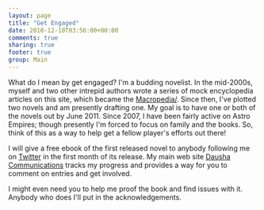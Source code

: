 ```yaml
---
layout: page
title: "Get Engaged"
date: 2010-12-10T03:56:00+00:00
comments: true
sharing: true
footer: true
group: Main
---
```


What do I mean by get engaged? I'm a budding novelist. In the mid-2000s, myself and two other intrepid authors wrote a series of mock encyclopedia articles on this site, which became the [Macropedia/](/macropedia/). Since then, I've plotted two novels and am presently drafting one. My goal is to have one or both of the novels out by June 2011. 
Since 2007, I have been fairly active on Astro Empires; though presently I'm forced to focus on family and the books. So, think of this as a way to help get a fellow player's efforts out there!

I will give a free ebook of the first released novel to anybody following me on [Twitter](http://twitter.com/merovex) in the first month of its release. My main web site [Dausha Communications](http://dausha.net) tracks my progress and provides a way for you to comment on entries and get involved.

I might even need you to help me proof the book and find issues with it. Anybody who does I'll put in the acknowledgements.
